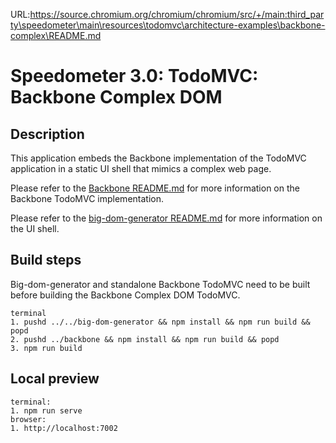 URL:https://source.chromium.org/chromium/chromium/src/+/main:third_party\speedometer\main\resources\todomvc\architecture-examples\backbone-complex\README.md
# Speedometer 3.0: TodoMVC: Backbone Complex DOM

## Description

This application embeds the Backbone implementation of the TodoMVC application in a static UI shell that mimics a complex web page.

Please refer to the [Backbone README.md](../backbone/README.md) for more information on the Backbone TodoMVC implementation.

Please refer to the [big-dom-generator README.md](../../big-dom-generator/README.md) for more information on the UI shell.

## Build steps

Big-dom-generator and standalone Backbone TodoMVC need to be built before building the Backbone Complex DOM TodoMVC.

```
terminal
1. pushd ../../big-dom-generator && npm install && npm run build && popd
2. pushd ../backbone && npm install && npm run build && popd
3. npm run build
```

## Local preview

```
terminal:
1. npm run serve
browser:
1. http://localhost:7002
```
